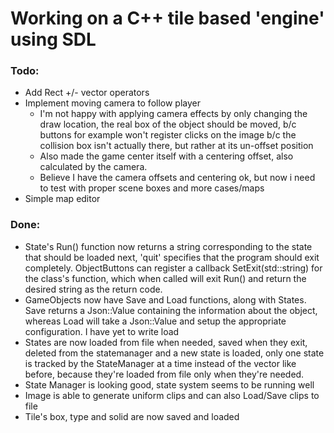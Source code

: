 # Working on a C++ tile based 'engine' using SDL

### Todo:
- Add Rect +/- vector operators
- Implement moving camera to follow player
	- I'm not happy with applying camera effects by only changing the draw location, the real box of the object should be moved, b/c buttons for example won't register clicks on the image b/c the collision box isn't actually there, but rather at its un-offset position
	- Also made the game center itself with a centering offset, also calculated by the camera.
	- Believe I have the camera offsets and centering ok, but now i need to test with proper scene boxes and more cases/maps
- Simple map editor

### Done:
- State's Run() function now returns a string corresponding to the state that should be loaded next, 'quit' specifies that the program should exit completely. ObjectButtons can register a callback SetExit(std::string) for the class's function, which when called will exit Run() and return the desired string as the return code.
- GameObjects now have Save and Load functions, along with States. Save returns a Json::Value containing the information about the object, whereas Load will take a Json::Value and setup the appropriate configuration. I have yet to write load
- States are now loaded from file when needed, saved when they exit, deleted from the statemanager and a new state is loaded, only one state is tracked by the StateManager at a time instead of the vector like before, because they're loaded from file only when they're needed.
- State Manager is looking good, state system seems to be running well
- Image is able to generate uniform clips and can also Load/Save clips to file
- Tile's box, type and solid are now saved and loaded